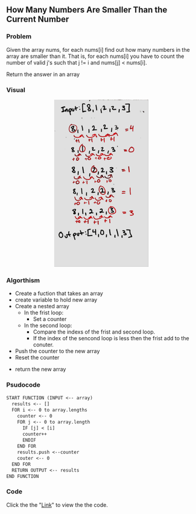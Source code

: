 ## How Many Numbers Are Smaller Than the Current Number

### Problem

Given the array nums, for each nums[i] find out how many numbers in the array are smaller than it. That is, for each nums[i] you have to count the number of valid j's such that j != i and nums[j] < nums[i].

Return the answer in an array

### Visual
<p align="center">
<img src="Smallerthan.jpg"  width="250" >
</p>

### Algorthism

* Create a fuction that takes an array
* create variable to hold new array
* Create a nested array
  * In the frist loop:
    * Set a counter
  * In the second loop:
    * Compare the indexs of the frist and second loop.
    * If the index of the sencond loop is less then the frist add to the conuter.
* Push the counter to the new array
* Reset the counter
+ return the new array

### Psudocode
```
START FUNCTION (INPUT <-- array)
  results <-- []
  FOR i <-- 0 to array.lengths
    counter <-- 0
    FOR j <-- 0 to array.length 
      IF [j] < [i]
      counter++
      ENDIF
    END FOR
    results.push <--counter
    couter <-- 0
  END FOR
  RETURN OUTPUT <-- results
END FUNCTION
```

### Code
 Click the the "[Link](howManySmaller.js)" to view the the code. 